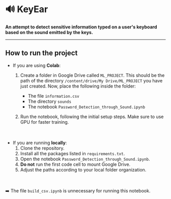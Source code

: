 # 🔊 KeyEar

**An attempt to detect sensitive information typed on a user's keyboard based on the sound emitted by the keys.**

----------------------------
## How to run the project

* If you are using **Colab**:
   1. Create a folder in Google Drive called `ML_PROJECT`. This should be the path of the directory `/content/drive/My Drive/ML_PROJECT` you have just created. Now, place the following inside the folder:
       - The file `information.csv`
       - The directory `sounds`
       - The notebook `Password_Detection_through_Sound.ipynb`
    
   2. Run the notebook, following the initial setup steps. Make sure to use GPU for faster training.

ㅤㅤㅤㅤㅤㅤㅤ

* If you are running **locally**:
   1. Clone the repository.
   2. Install all the packages listed in `requirements.txt`.
   3. Open the notebook `Password_Detection_through_Sound.ipynb`.
   4. **Do not** run the first code cell to mount Google Drive.
   5. Adjust the paths according to your local folder organization.

ㅤㅤㅤㅤㅤㅤㅤ

➡️ The file `build_csv.ipynb` is unnecessary for running this notebook.

